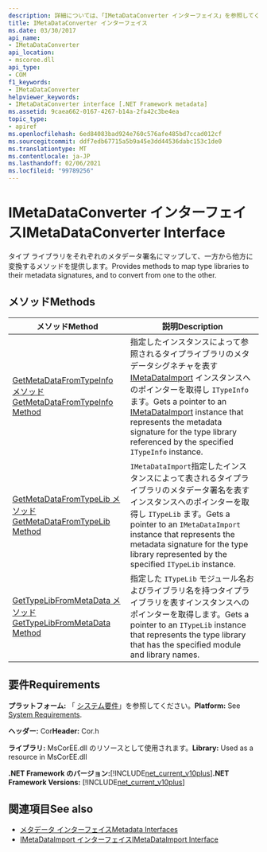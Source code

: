 ```yaml
---
description: 詳細については、「IMetaDataConverter インターフェイス」を参照してください。
title: IMetaDataConverter インターフェイス
ms.date: 03/30/2017
api_name:
- IMetaDataConverter
api_location:
- mscoree.dll
api_type:
- COM
f1_keywords:
- IMetaDataConverter
helpviewer_keywords:
- IMetaDataConverter interface [.NET Framework metadata]
ms.assetid: 9caea662-0167-4267-b14a-2fa42c3be4ea
topic_type:
- apiref
ms.openlocfilehash: 6ed84083bad924e760c576afe485bd7ccad012cf
ms.sourcegitcommit: ddf7edb67715a5b9a45e3dd44536dabc153c1de0
ms.translationtype: MT
ms.contentlocale: ja-JP
ms.lasthandoff: 02/06/2021
ms.locfileid: "99789256"
---
```

# <a name="imetadataconverter-interface"></a><span data-ttu-id="cf5b0-103">IMetaDataConverter インターフェイス</span><span class="sxs-lookup"><span data-stu-id="cf5b0-103">IMetaDataConverter Interface</span></span>

<span data-ttu-id="cf5b0-104">タイプ ライブラリをそれぞれのメタデータ署名にマップして、一方から他方に変換するメソッドを提供します。</span><span class="sxs-lookup"><span data-stu-id="cf5b0-104">Provides methods to map type libraries to their metadata signatures, and to convert from one to the other.</span></span>  
  
## <a name="methods"></a><span data-ttu-id="cf5b0-105">メソッド</span><span class="sxs-lookup"><span data-stu-id="cf5b0-105">Methods</span></span>  
  
|<span data-ttu-id="cf5b0-106">メソッド</span><span class="sxs-lookup"><span data-stu-id="cf5b0-106">Method</span></span>|<span data-ttu-id="cf5b0-107">説明</span><span class="sxs-lookup"><span data-stu-id="cf5b0-107">Description</span></span>|  
|------------|-----------------|  
|[<span data-ttu-id="cf5b0-108">GetMetaDataFromTypeInfo メソッド</span><span class="sxs-lookup"><span data-stu-id="cf5b0-108">GetMetaDataFromTypeInfo Method</span></span>](imetadataconverter-getmetadatafromtypeinfo-method.md)|<span data-ttu-id="cf5b0-109">指定したインスタンスによって参照されるタイプライブラリのメタデータシグネチャを表す [IMetaDataImport](imetadataimport-interface.md) インスタンスへのポインターを取得し `ITypeInfo` ます。</span><span class="sxs-lookup"><span data-stu-id="cf5b0-109">Gets a pointer to an [IMetaDataImport](imetadataimport-interface.md) instance that represents the metadata signature for the type library referenced by the specified `ITypeInfo` instance.</span></span>|  
|[<span data-ttu-id="cf5b0-110">GetMetaDataFromTypeLib メソッド</span><span class="sxs-lookup"><span data-stu-id="cf5b0-110">GetMetaDataFromTypeLib Method</span></span>](imetadataconverter-getmetadatafromtypelib-method.md)|<span data-ttu-id="cf5b0-111">`IMetaDataImport`指定したインスタンスによって表されるタイプライブラリのメタデータ署名を表すインスタンスへのポインターを取得し `ITypeLib` ます。</span><span class="sxs-lookup"><span data-stu-id="cf5b0-111">Gets a pointer to an `IMetaDataImport` instance that represents the metadata signature for the type library represented by the specified `ITypeLib` instance.</span></span>|  
|[<span data-ttu-id="cf5b0-112">GetTypeLibFromMetaData メソッド</span><span class="sxs-lookup"><span data-stu-id="cf5b0-112">GetTypeLibFromMetaData Method</span></span>](imetadataconverter-gettypelibfrommetadata-method.md)|<span data-ttu-id="cf5b0-113">指定した `ITypeLib` モジュール名およびライブラリ名を持つタイプライブラリを表すインスタンスへのポインターを取得します。</span><span class="sxs-lookup"><span data-stu-id="cf5b0-113">Gets a pointer to an `ITypeLib` instance that represents the type library that has the specified module and library names.</span></span>|  
  
## <a name="requirements"></a><span data-ttu-id="cf5b0-114">要件</span><span class="sxs-lookup"><span data-stu-id="cf5b0-114">Requirements</span></span>  

 <span data-ttu-id="cf5b0-115">**プラットフォーム:** 「 [システム要件](../../get-started/system-requirements.md)」を参照してください。</span><span class="sxs-lookup"><span data-stu-id="cf5b0-115">**Platform:** See [System Requirements](../../get-started/system-requirements.md).</span></span>  
  
 <span data-ttu-id="cf5b0-116">**ヘッダー:** Cor</span><span class="sxs-lookup"><span data-stu-id="cf5b0-116">**Header:** Cor.h</span></span>  
  
 <span data-ttu-id="cf5b0-117">**ライブラリ:** MsCorEE.dll のリソースとして使用されます。</span><span class="sxs-lookup"><span data-stu-id="cf5b0-117">**Library:** Used as a resource in MsCorEE.dll</span></span>  
  
 <span data-ttu-id="cf5b0-118">**.NET Framework のバージョン:**[!INCLUDE[net_current_v10plus](../../../../includes/net-current-v10plus-md.md)]</span><span class="sxs-lookup"><span data-stu-id="cf5b0-118">**.NET Framework Versions:** [!INCLUDE[net_current_v10plus](../../../../includes/net-current-v10plus-md.md)]</span></span>  
  
## <a name="see-also"></a><span data-ttu-id="cf5b0-119">関連項目</span><span class="sxs-lookup"><span data-stu-id="cf5b0-119">See also</span></span>

- [<span data-ttu-id="cf5b0-120">メタデータ インターフェイス</span><span class="sxs-lookup"><span data-stu-id="cf5b0-120">Metadata Interfaces</span></span>](metadata-interfaces.md)
- [<span data-ttu-id="cf5b0-121">IMetaDataImport インターフェイス</span><span class="sxs-lookup"><span data-stu-id="cf5b0-121">IMetaDataImport Interface</span></span>](imetadataimport-interface.md)
